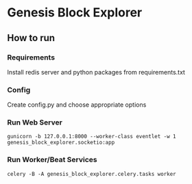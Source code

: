 Genesis Block Explorer
======================

## How to run

### Requirements

Install redis server and python packages from requirements.txt

### Config

Create config.py and choose appropriate options

### Run Web Server

```
gunicorn -b 127.0.0.1:8000 --worker-class eventlet -w 1 genesis_block_explorer.socketio:app
```

### Run Worker/Beat Services

```
celery -B -A genesis_block_explorer.celery.tasks worker
```

